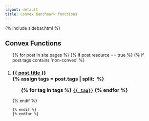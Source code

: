 ```yaml
---
layout: default
title: Convex benchmark functions
---
```

{% include sidebar.html %}
<div class="home">

  <h2>Convex Functions</h2>

  <ol >
    {% for post in site.pages %}
	{% if post.resource == true %}
	{% if post.tags contains 'non-convex' %}
		 <li>
        <h3>
          <a href="{{ post.url | prepend: site.baseurl }}">{{ post.title }}</a>
		  <br />
		{% assign tags = post.tags | split:&nbsp; %}
		<ul>
			{% for tag in tags %}
			<code><a class="fcntag" href="{{ tag | prepend:'/' | prepend: site.baseurl }}">{{ tag}}</a></code>
			{% endfor %}
		</ul>
        </h3>
      </li>
	{% endif %}
     
    {% endif %}
	{% endfor %}
  </ol>

</div>